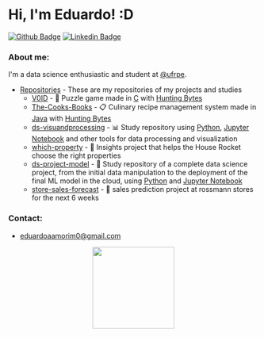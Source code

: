 # Hi, I'm Eduardo! :D

[![Github Badge](https://img.shields.io/badge/-Github-000?style=flat-square&logo=Github&logoColor=white&link=https://github.com/Edu-p)](https://github.com/Edu-p)
[![Linkedin Badge](https://img.shields.io/badge/-LinkedIn-blue?style=flat-square&logo=Linkedin&logoColor=white)](https://www.linkedin.com/in/eduardo-amorim-5b332a1a4/)

### About me:
I'm a data science enthusiastic and student at [@ufrpe](http://www.ufrpe.br).

- [Repositories](https://github.com/Edu-p) - These are my repositories of my projects and studies
    - [V0ID](https://github.com/Edu-p/V01D) - :floppy_disk: Puzzle game made in [C](https://en.wikipedia.org/wiki/C_(programming_language)) with [Hunting Bytes](https://github.com/HuntingBytes)
    - [The-Cooks-Books](https://github.com/Edu-p/The-Cooks-Books) - :clipboard: Culinary recipe management system made in [Java](https://en.wikipedia.org/wiki/Java) with [Hunting Bytes](https://github.com/HuntingBytes)
    - [ds-visuandprocessing](https://github.com/Edu-p/Data-VisuandProcessing) - :bar_chart: Study repository using [Python](https://en.wikipedia.org/wiki/Python), [Jupyter Notebook](https://en.wikipedia.org/wiki/Project_Jupyter#Jupyter_Notebook) and other tools for data processing and visualization
    -  [which-property](https://github.com/Edu-p/WhichProperty) - :house_with_garden: Insights project that helps the House Rocket choose the right properties
    -  [ds-project-model](https://github.com/Edu-p/ds-project-model) - :thought_balloon: Study repository of a complete data science project, from the initial data manipulation to the deployment of the final ML model in the cloud, using [Python](https://en.wikipedia.org/wiki/Python) and [Jupyter Notebook](https://en.wikipedia.org/wiki/Project_Jupyter#Jupyter_Notebook)
    -  [store-sales-forecast](https://github.com/Edu-p/store-sales-forecast) - :pill: sales prediction project at rossmann stores for the next 6 weeks

### Contact:
- eduardoaamorim0@gmail.com

<p align="center">
  <a href="https://github.com/anuraghazra/github-readme-stats">
    <img
      align="center"
      height="165"
      src="https://github-readme-stats.vercel.app/api?username=Edu-p&count_private=true&show_icons=true&custom_title=Github%20Status&hide=issues&theme=radical"
    />
  </a>
</p>
